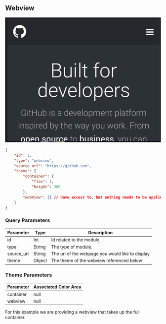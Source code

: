 ## Webview

![module](../images/webview.png)

```json
{
	"id": 1,
	"type": "webview",
	"source_url": "https://github.com", 
	"theme": {
		"container": {
			"flex": 1,
			"height": 300
		},
		"webView": {} // Have access to, but nothing needs to be applied to it.
	}
}
```

### Query Parameters

Parameter | Type | Description
--------- | ------- | -----------
id | Int | Id related to the module.
type | String | The type of module.
source_url | String | The url of the webpage you would like to display
theme | Object | The theme of the webview referenced below

### Theme Parameters

Parameter | Associated Color Area
--------- | -----------
container | null
webview | null

For this example we are providing a webview that takes up the full container.